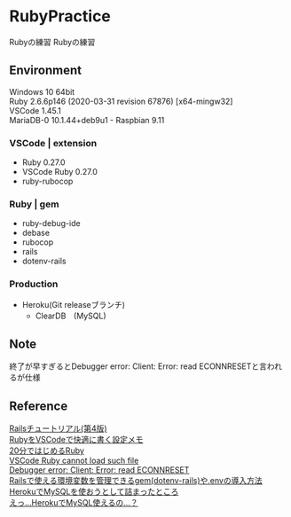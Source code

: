 # RubyPractice
Rubyの練習	Rubyの練習

## Environment
Windows 10 64bit  
Ruby 2.6.6p146 (2020-03-31 revision 67876) [x64-mingw32]  
VSCode 1.45.1  
MariaDB-0 10.1.44+deb9u1 - Raspbian 9.11

### VSCode | extension
 - Ruby 0.27.0
 - VSCode Ruby 0.27.0
 - ruby-rubocop
### Ruby | gem
 - ruby-debug-ide
 - debase
 - rubocop
 - rails
 - dotenv-rails

 ### Production
  - Heroku(Git releaseブランチ)
    - ClearDB　(MySQL)

## Note
終了が早すぎるとDebugger error: Client: Error: read ECONNRESETと言われるが仕様


## Reference
[Railsチュートリアル(第4版)](https://railstutorial.jp/chapters/beginning?version=5.1)  
[RubyをVSCodeで快適に書く設定メモ](https://tec.sg-life.jp/blog/?p=258)  
[20分ではじめるRuby](https://www.ruby-lang.org/ja/documentation/quickstart/)  
[VSCode Ruby cannot load such file](https://stackoverflow.com/questions/50659574/visual-studio-code-ruby-uncaught-exception-cannot-load-such-file)  
[Debugger error: Client: Error: read ECONNRESET](https://github.com/rubyide/vscode-ruby/issues/117)  
[Railsで使える環境変数を管理できるgem(dotenv-rails)や.envの導入方法](https://qiita.com/ryosuketter/items/ceb592dc6b23a20e51b5)  
[HerokuでMySQLを使おうとして詰まったところ](https://qiita.com/senou/items/108ef1d94dcb5b227b4f)  
[えっ…HerokuでMySQL使えるの…？](https://qiita.com/koukidesu/items/2115a50569e6519832da)